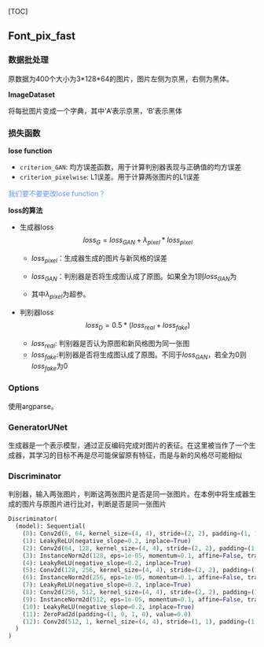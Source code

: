 [TOC]

## Font_pix_fast

### 数据批处理

原数据为400个大小为3\*128\*64的图片，图片左侧为京黑，右侧为黑体。

**ImageDataset**

将每批图片变成一个字典，其中‘A’表示京黑，‘B’表示黑体



### 损失函数

**lose function**

* `criterion_GAN`: 均方误差函数，用于计算判别器表现与正确值的均方误差
* `criterion_pixelwise`: L1误差。用于计算两张图片的L1误差

<font color='cornflowerblue'>我们要不要更改lose function？</font>



**loss的算法**

* 生成器loss
  $$
  loss_G = loss_{GAN} + \lambda_{pixel} * loss_{pixel}
  $$
  

  * $loss_{pixel}$：生成器生成的图片与新风格的误差
  * $loss_{GAN}$：判别器是否将生成图认成了原图。如果全为1则$loss_{GAN}$为

  * 其中$\lambda_{pixel}$为超参。



* 判别器loss
  $$
  loss_D = 0.5 * (loss_{real} + loss_{fake})
  $$
  

  * $loss_{real}$: 判别器是否认为原图和新风格图为同一张图
  * $loss_{fake}$:判别器是否将生成图认成了原图。不同于$loss_{GAN}$，若全为0则$loss_{fake}$为0





### Options

使用argparse。



### GeneratorUNet

生成器是一个表示模型，通过正反编码完成对图片的表征。在这里被当作了一个生成器，其学习的目标不再是尽可能保留原有特征，而是与新的风格尽可能相似





### Discriminator

判别器，输入两张图片，判断这两张图片是否是同一张图片。在本例中将生成器生成的图片与原图片进行比对，判断是否是同一张图片



```python
Discriminator(
  (model): Sequential(
    (0): Conv2d(6, 64, kernel_size=(4, 4), stride=(2, 2), padding=(1, 1))
    (1): LeakyReLU(negative_slope=0.2, inplace=True)
    (2): Conv2d(64, 128, kernel_size=(4, 4), stride=(2, 2), padding=(1, 1))
    (3): InstanceNorm2d(128, eps=1e-05, momentum=0.1, affine=False, track_running_stats=False)
    (4): LeakyReLU(negative_slope=0.2, inplace=True)
    (5): Conv2d(128, 256, kernel_size=(4, 4), stride=(2, 2), padding=(1, 1))
    (6): InstanceNorm2d(256, eps=1e-05, momentum=0.1, affine=False, track_running_stats=False)
    (7): LeakyReLU(negative_slope=0.2, inplace=True)
    (8): Conv2d(256, 512, kernel_size=(4, 4), stride=(2, 2), padding=(1, 1))
    (9): InstanceNorm2d(512, eps=1e-05, momentum=0.1, affine=False, track_running_stats=False)
    (10): LeakyReLU(negative_slope=0.2, inplace=True)
    (11): ZeroPad2d(padding=(1, 0, 1, 0), value=0.0)
    (12): Conv2d(512, 1, kernel_size=(4, 4), stride=(1, 1), padding=(1, 1), bias=False)
  )
)
```



















